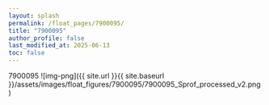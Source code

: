 ```yaml
---
layout: splash
permalink: /float_pages/7900095/
title: "7900095"
author_profile: false
last_modified_at: 2025-06-13
toc: false
---
```

 
7900095
![img-png]({{ site.url }}{{ site.baseurl }}/assets/images/float_figures/7900095/7900095_Sprof_processed_v2.png)
